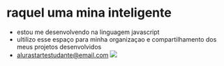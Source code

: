 # raquel uma mina inteligente
- estou me desenvolvendo na linguagem javascript
- ultilizo esse espaço para minha organizaçao e compartilhamento dos meus projetos desenvolvidos
- alurastartestudante@email.com
![](https://img.wattpad.com/3f29c149b0fac9fa89298b3e6a0093f29db7ba58/68747470733a2f2f73332e616d617a6f6e6177732e636f6d2f776174747061642d6d656469612d736572766963652f53746f7279496d6167652f79665a7a556d57532d30544358673d3d2d36332e313663323538663066346561373864613231383635383336393330372e676966)
